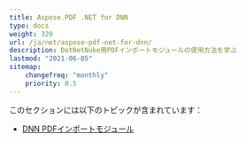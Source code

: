 ```yaml
---
title: Aspose.PDF .NET for DNN
type: docs
weight: 320
url: /ja/net/aspose-pdf-net-for-dnn/
description: DotNetNuke用PDFインポートモジュールの使用方法を学ぶ
lastmod: "2021-06-05"
sitemap:
    changefreq: "monthly"
    priority: 0.5
---
```


このセクションには以下のトピックが含まれています：

- [DNN PDFインポートモジュール](/pdf/ja/net/dnn-pdf-import-module)
